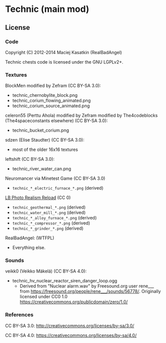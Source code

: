 # Technic (main mod)


## License

### Code

Copyright (C) 2012-2014 Maciej Kasatkin (RealBadAngel)

Technic chests code is licensed under the GNU LGPLv2+.


### Textures

BlockMen modified by Zefram (CC BY-SA 3.0):
  * technic_chernobylite_block.png
  * technic_corium_flowing_animated.png
  * technic_corium_source_animated.png

celeron55 (Perttu Ahola) modified by Zefram modified by The4codeblocks (The4spaceconstants elsewhere) (CC BY-SA 3.0):
  * technic_bucket_corium.png

sdzen (Elise Staudter) (CC BY-SA 3.0):
  * most of the older 16x16 textures

leftshift (CC BY-SA 3.0):
  * technic_river_water_can.png

Neuromancer via Minetest Game (CC BY-SA 3.0)
 * `technic_*_electric_furnace_*.png` (derived)

[LB Photo Realism Reload](https://www.curseforge.com/minecraft/texture-packs/lb-photo-realism-reload) (CC 0)
 * `technic_geothermal_*.png` (derived)
 * `technic_water_mill_*.png` (derived)
 * `technic_*_alloy_furnace_*.png` (derived)
 * `technic_*_compressor_*.png` (derived)
 * `technic_*_grinder_*.png` (derived)

RealBadAngel: (WTFPL)
  * Everything else.


### Sounds

veikk0 (Veikko Mäkelä) (CC BY-SA 4.0):
  * technic_hv_nuclear_reactor_siren_danger_loop.ogg
    * Derived from "Nuclear alarm.wav" by Freesound.org user rene___ from <https://freesound.org/people/rene___/sounds/56778/>. Originally licensed under CC0 1.0 <https://creativecommons.org/publicdomain/zero/1.0/>


### References

CC BY-SA 3.0: http://creativecommons.org/licenses/by-sa/3.0/

CC BY-SA 4.0: https://creativecommons.org/licenses/by-sa/4.0/
